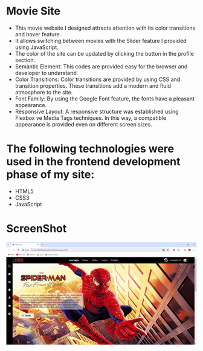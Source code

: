 # Movie Site

- This movie website I designed attracts attention with its color transitions and hover feature. 
- It allows switching between movies with the Slider feature I provided using JavaScript.
- The color of the site can be updated by clicking the button in the profile section.
- Semantic Element: This codes are provided easy for the browser and developer to understand.
- Color Transitions: Color transitions are provided by using CSS and transition properties. These transitions add a modern and fluid atmosphere to the site.
- Font Family: By using the Google Font feature, the fonts have a pleasant appearance.
- Responsive Layout: A responsive structure was established using Flexbox ve Media Tags techniques. In this way, a compatible appearance is provided even on different screen sizes.

# The following technologies were used in the frontend development phase of my site:

- HTML5
- CSS3
- JavaScript

# ScreenShot

![](Movie.gif)


